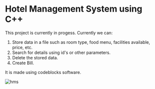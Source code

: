 # Hotel Management System using C++

This project is currently in progess.
Currently we can:
1. Store data in a file such as room type, food menu, facilities available, price, etc.
2. Search for details using id's or other parameters.
3. Delete the stored data.
4. Create Bill.

It is made using codeblocks software.

![hms](https://user-images.githubusercontent.com/122439494/212462237-b89038be-c26f-40e4-a2bf-fe1d550bbadc.png)

